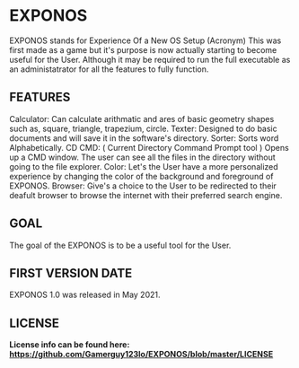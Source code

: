 # EXPONOS

EXPONOS stands for Experience Of a New OS Setup (Acronym)
This was first made as a game but it's purpose is now actually starting to become useful for the User.
Although it may be required to run the full executable as an administatrator for all the features to fully function.

## FEATURES

Calculator: Can calculate arithmatic and ares of basic geometry shapes such as, square, triangle, trapezium, circle.
Texter: Designed to do basic documents and will save it in the software's directory.
Sorter: Sorts word Alphabetically.
CD CMD: ( Current Directory Command Prompt tool ) Opens up a CMD window. The user can see all the files in the directory without going to the file explorer.
Color: Let's the User have a more personalized experience by changing the color of the background and foreground of EXPONOS.
Browser: Give's a choice to the User to be redirected to their deafult browser to browse the internet with their preferred search engine.

## GOAL

The goal of the EXPONOS is to be a useful tool for the User.

## FIRST VERSION DATE

EXPONOS 1.0 was released in May 2021.

## LICENSE

**License info can be found here: https://github.com/Gamerguy123lo/EXPONOS/blob/master/LICENSE**
